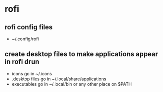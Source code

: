# rofi

## rofi config files
- ~/.config/rofi

## create desktop files to make applications appear in rofi drun
- icons go in ~/.icons
- .desktop files go in ~/.local/share/applications
- executables go in ~/.local/bin or any other place on $PATH

